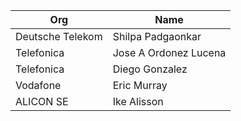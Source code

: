 | Org                    | Name                                                |
| -----------------------| ----------------------------------------------------|
| Deutsche Telekom | Shilpa Padgaonkar |
| Telefonica | Jose A Ordonez Lucena |
| Telefonica | Diego Gonzalez |
| Vodafone | Eric Murray |
| ALICON SE| Ike Alisson | 
